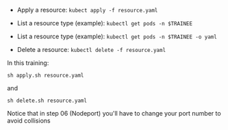 - Apply a resource:
`kubect apply -f resource.yaml`

- List a resource type (example):
`kubectl get pods -n $TRAINEE`

- List a resource type (example):
`kubectl get pods -n $TRAINEE -o yaml`

- Delete a resource:
`kubectl delete -f resource.yaml`


In this training:

`sh apply.sh resource.yaml`

and

`sh delete.sh resource.yaml`


Notice that in step 06 (Nodeport) you'll have to change your port number to avoid collisions
